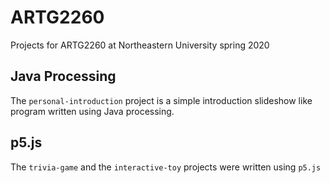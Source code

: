 # ARTG2260
Projects for ARTG2260 at Northeastern University spring 2020

## Java Processing
The `personal-introduction` project is a simple introduction slideshow like program written using Java processing.

## p5.js
The `trivia-game` and the `interactive-toy` projects were written using `p5.js`
